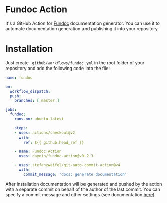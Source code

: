 # Fundoc Action

It's a GitHub Action for [Fundoc](https://github.com/daynin/fundoc) documentation generator. You can use it to automate documentation generation and publishing it into your repository.

# Installation

Just create `.github/workflows/fundoc.yml` in the root folder of your repository and add the following code into the file:

```yaml
name: fundoc

on:
  workflow_dispatch:
  push:
    branches: [ master ]

jobs:
  fundoc:
    runs-on: ubuntu-latest

    steps:
    - uses: actions/checkout@v2
      with:
        ref: ${{ github.head_ref }}

    - name: Fundoc Action
      uses: daynin/fundoc-action@v0.2.3

    - uses: stefanzweifel/git-auto-commit-action@v4
      with:
        commit_message: 'docs: generate documentation'
```

After installation documentation will be generated and pushed by the action with a separate commit on behalf of the author of the last commit. You can specify a commit message and other settings (see documentation [here](https://github.com/stefanzweifel/git-auto-commit-action)).
